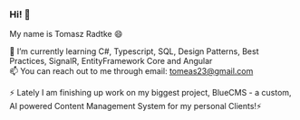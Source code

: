 ### Hi! 👋 <br>
My name is Tomasz Radtke 😄 <br>

🌱 I’m currently learning C#, Typescript, SQL, Design Patterns, 
 Best Practices, SignalR, EntityFramework Core and Angular <br>
📫 You can reach out to me through email: tomeas23@gmail.com

⚡ Lately I am finishing up work on my biggest project, BlueCMS - a custom, AI powered Content Management System for my personal Clients!⚡
<!--
**RadtkeTomasz/RadtkeTomasz** is a ✨ _special_ ✨ repository because its `README.md` (this file) appears on your GitHub profile.

Here are some ideas to get you started:

- 🔭 I’m currently working on ...
- 
- 👯 I’m looking to collaborate on ...
- 🤔 I’m looking for help with ...
- 💬 Ask me about ...
-  ...
-  Pronouns: ...
- 
-->

